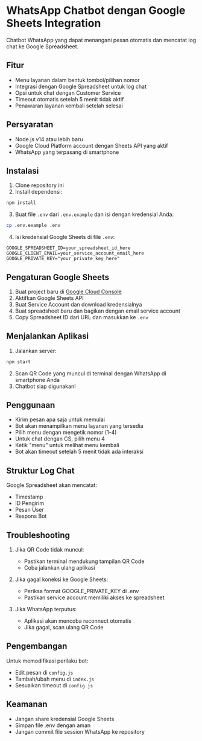 # WhatsApp Chatbot dengan Google Sheets Integration

Chatbot WhatsApp yang dapat menangani pesan otomatis dan mencatat log chat ke Google Spreadsheet.

## Fitur

- Menu layanan dalam bentuk tombol/pilihan nomor
- Integrasi dengan Google Spreadsheet untuk log chat
- Opsi untuk chat dengan Customer Service
- Timeout otomatis setelah 5 menit tidak aktif
- Penawaran layanan kembali setelah selesai

## Persyaratan

- Node.js v14 atau lebih baru
- Google Cloud Platform account dengan Sheets API yang aktif
- WhatsApp yang terpasang di smartphone

## Instalasi

1. Clone repository ini
2. Install dependensi:
```bash
npm install
```

3. Buat file `.env` dari `.env.example` dan isi dengan kredensial Anda:
```bash
cp .env.example .env
```

4. Isi kredensial Google Sheets di file `.env`:
```
GOOGLE_SPREADSHEET_ID=your_spreadsheet_id_here
GOOGLE_CLIENT_EMAIL=your_service_account_email_here
GOOGLE_PRIVATE_KEY="your_private_key_here"
```

## Pengaturan Google Sheets

1. Buat project baru di [Google Cloud Console](https://console.cloud.google.com)
2. Aktifkan Google Sheets API
3. Buat Service Account dan download kredensialnya
4. Buat spreadsheet baru dan bagikan dengan email service account
5. Copy Spreadsheet ID dari URL dan masukkan ke `.env`

## Menjalankan Aplikasi

1. Jalankan server:
```bash
npm start
```

2. Scan QR Code yang muncul di terminal dengan WhatsApp di smartphone Anda
3. Chatbot siap digunakan!

## Penggunaan

- Kirim pesan apa saja untuk memulai
- Bot akan menampilkan menu layanan yang tersedia
- Pilih menu dengan mengetik nomor (1-4)
- Untuk chat dengan CS, pilih menu 4
- Ketik "menu" untuk melihat menu kembali
- Bot akan timeout setelah 5 menit tidak ada interaksi

## Struktur Log Chat

Google Spreadsheet akan mencatat:
- Timestamp
- ID Pengirim
- Pesan User
- Respons Bot

## Troubleshooting

1. Jika QR Code tidak muncul:
   - Pastikan terminal mendukung tampilan QR Code
   - Coba jalankan ulang aplikasi

2. Jika gagal koneksi ke Google Sheets:
   - Periksa format GOOGLE_PRIVATE_KEY di .env
   - Pastikan service account memiliki akses ke spreadsheet

3. Jika WhatsApp terputus:
   - Aplikasi akan mencoba reconnect otomatis
   - Jika gagal, scan ulang QR Code

## Pengembangan

Untuk memodifikasi perilaku bot:
- Edit pesan di `config.js`
- Tambah/ubah menu di `index.js`
- Sesuaikan timeout di `config.js`

## Keamanan

- Jangan share kredensial Google Sheets
- Simpan file .env dengan aman
- Jangan commit file session WhatsApp ke repository
